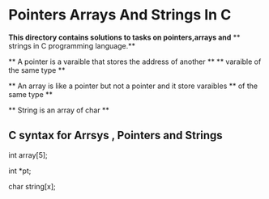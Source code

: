 # Pointers Arrays And Strings In C
**This directory contains solutions to tasks on pointers,arrays and**
** strings in C programming language.**

** A pointer is a varaible that stores the address of another **
** varaible of the same type  **

** An array is like a pointer but not a pointer and it store varaibles
** of the same type **

** String is an array of char **

## C syntax for Arrsys , Pointers and Strings

int array[5];

int *pt;

char string[x];
